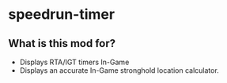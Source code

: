 # speedrun-timer

## What is this mod for?
- Displays RTA/IGT timers In-Game
- Displays an accurate In-Game stronghold location calculator.
